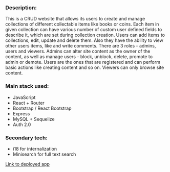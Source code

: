 ### Description:

This is a CRUD website that allows its users to create and manage collections of different collectable items like books or coins. Each item in given collection can have various number of custom user defined fields to describe it, which are set during collection creation. Users can add items to collections, edit, update and delete them. Also they have the ability to view other users items, like and write comments.
There are 3 roles - admins, users and viewers. Admins can alter site content as the owner of the content, as well as manage users - block, unblock, delete, promote to admin or demote. Users are the ones that are registered and can perform basic actions like creating content and so on. Viewers can only browse site content.

<!-- <p>Brief showcase video:</p>
<a href="http://www.youtube.com/watch?feature=player_embedded&v=sONww5EfKR0" target="_blank">
 <img src="http://img.youtube.com/vi/sONww5EfKR0/hqdefault.jpg" alt="Watch the video" width="240" height="180" border="10" />
</a> -->

### Main stack used:

- JavaScript
- React + Router
- Bootstrap / React Bootstrap
- Express
- MySQL + Sequelize
- Auth 2.0

### Secondary tech:

- i18 for internalization
- Minisearch for full text search

[Link to deployed app]()
